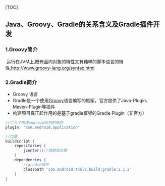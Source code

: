 [TOC]

## Java、Groovy、Gradle的关系含义及Gradle插件开发

### 1.Groovy简介

​	运行在JVM上,既有面向对象的特性又有纯粹的脚本语言的特性,http://www.groovy-lang.org/syntax.html

### 2.Gradle简介

- Groovy 语言
-  Gradle是一个使用[Groovy](https://link.jianshu.com/?t=http://www.groovy-lang.org/index.html)语言编写的框架，官方提供了Java-Plugin、Maven-Plugin等插件
- 构建项目真正起作用的是基于gradle框架的Gradle Plugin（非官方）

```groovy
//引入了构建android应用的插件
plugin: "com.android.application"

//位置
buildscript {
    repositories {
        jcenter()//依赖库位置
    }
    dependencies {
     	//gradle插件
        classpath 'com.android.tools.build:gradle:2.1.2'
    }
}
```





